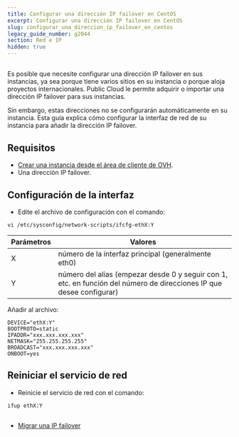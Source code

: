 ```yaml
---
title: Configurar una dirección IP failover en CentOS
excerpt: Configurar una dirección IP failover en CentOS
slug: configurar_una_direccion_ip_failover_en_centos
legacy_guide_number: g2044
section: Red e IP
hidden: true
---
```



## 
Es posible que necesite configurar una dirección IP failover en sus instancias, ya sea porque tiene varios sitios en su instancia o porque aloja proyectos internacionales. Public Cloud le permite adquirir o importar una dirección IP failover para sus instancias. 

Sin embargo, estas direcciones no se configurarán automáticamente en su instancia. Esta guía explica cómo configurar la interfaz de red de su instancia para añadir la dirección IP failover.


## Requisitos

- [Crear una instancia desde el área de cliente de OVH]({legacy}1775). 
- Una dirección IP failover.




## Configuración de la interfaz

- Edite el archivo de configuración con el comando: 


```
vi /etc/sysconfig/network-scripts/ifcfg-ethX:Y
```



|Parámetros|Valores|
|---|---|
|X|número de la interfaz principal (generalmente eth0)|
|Y|número del alias (empezar desde 0 y seguir con 1, etc. en función del número de direcciones IP que desee configurar)|


Añadir al archivo: 

```
DEVICE="ethX:Y"
BOOTPROTO=static
IPADDR="xxx.xxx.xxx.xxx"
NETMASK="255.255.255.255"
BROADCAST="xxx.xxx.xxx.xxx"
ONBOOT=yes
```




## Reiniciar el servicio de red

- Reinicie el servicio de red con el comando: 

```
ifup ethX:Y
```





## 

- [Migrar una IP failover]({legacy}1890)




## 
 


